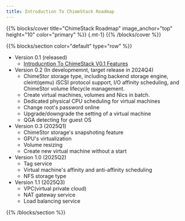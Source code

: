 ```yaml
---
title: Introduction To ChimeStack Roadmap
---
```


{{% blocks/cover title="ChimeStack Roadmap" image_anchor="top" height="10" color="primary"  %}}
{.mt-1}
{{% /blocks/cover %}}


{{% blocks/section color="default" type="row" %}}

- Version 0.1 (released)
  - [Introducntion To ChimeStack V0.1 Features](/en/release/landscape)
- Version 0.2 (In developmemnt, target release in 2024Q4)
  - ChimeStor storage type, including backend storage engine, cleint(qemu) iSCSI protocol support, I/O affinity scheduling, and ChimeStor volume lifecycle management.
  - Create virtual machines, volumes and Nics in batch.
  - Dedicated physical CPU scheduling for virtual machines
  - Change root's password online
  - Upgrade/downgrade the setting of a virtual machine
  - QGA detecting for guest OS
- Version 0.3 (2025Q1)
  - ChimeStor storage's snapshoting feature
  - GPU's virtualization
  - Volume resizing
  - Create new virtual machine without a start
- Version 1.0 (2025Q2)
  - Tag service
  - Virtual machine's affinity and anti-affinity scheduling
  - NFS storage type
- Version 1.1 (2025Q3)
  - VPC(virtual private cloud)
  - NAT gateway service
  - Load balancing service

{{% /blocks/section %}}


